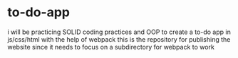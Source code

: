 # to-do-app
i will be practicing SOLID coding practices and OOP to create a to-do app in js/css/html with the help of webpack
this is the repository for publishing the website since it needs to focus on a subdirectory for webpack to work
